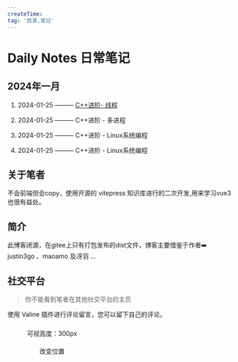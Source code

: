 ```yaml
---
createTime: 
tag: '目录,笔记'
---
```

# Daily Notes 日常笔记

   
## 2024年一月

1. 2024-01-25 ——— [C++进阶- 线程](https://zhangjunjiee.gitee.io/博客/2024/01/25C++进阶-线程)  
     
2. 2024-01-25 ——— C++进阶 - 多进程

3. 2024-01-25 ——— C++进阶 - Linux系统编程

4. 2024-01-25 ——— C++进阶 - Linux系统编程

## 关于笔者
不会前端但会copy，使用开源的 vitepress 知识库进行的二次开发,用来学习vue3也很有益处。

## 简介
此博客闭源，在gitee上只有打包发布的dist文件，博客主要借鉴于作者➡️ justin3go 、maoamo 及冴羽 ...

## 社交平台
> 你不能看到笔者在其他社交平台的主页

使用 Valine 插件进行评论留言，您可以留下自己的评论。

<!--@include: ./入门/01起步.md-->

<script>
import { NBackTop } from 'naive-ui'
</script>

<NBackTop :right="100" />
<NBackTop :bottom="100" :visibility-height="300">
    <div
      style="
        width: 200px;
        height: 40px;
        line-height: 40px;
        text-align: center;
        font-size: 14px;
      "
    >
      可视高度：300px
    </div>
  </NBackTop>

<NBackTop :right="40" :bottom="160">
    <div
      style="
        width: 200px;
        height: 40px;
        line-height: 40px;
        text-align: center;
        font-size: 14px;
      "
    >
      改变位置
    </div>
  </NBackTop>


<style scoped>
.carousel-img {
  margin: 0 auto;
  width: 100%;
  height: 100%;
  object-fit: cover;
}
</style>

